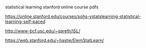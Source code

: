 statistical learning stanford online course pdfs

https://online.stanford.edu/courses/sohs-ystatslearning-statistical-learning-self-paced

http://www-bcf.usc.edu/~gareth/ISL/

https://web.stanford.edu/~hastie/ElemStatLearn/

